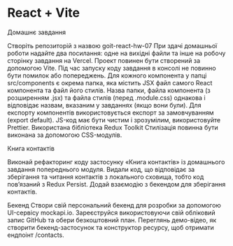 # React + Vite

Домашнє завдання

Створіть репозиторій з назвою goit-react-hw-07
При здачі домашньої роботи надайте два посилання: одне на вихідні файли та інше на робочу сторінку завдання на Vercel.
Проект повинен бути створений за допомогою Vite.
Під час запуску коду завдання в консолі не повинно бути помилок або попереджень.
Для кожного компонента у папці src/components є окрема папка, яка містить JSX файл самого React компонента та файл його стилів. Назва папки, файла компонента (з розширенням .jsx) та файла стилів (перед .module.css) однакова і відповідає назвам, вказаним у завданнях (якщо вони були).
Для експорту компонентів використовується експорт за замовчуванням (export default).
JS-код має бути чистим і зрозумілим, використовуйте Prettier.
Використана бібліотека Redux Toolkit
Стилізація повинна бути виконана за допомогою CSS-модулів.


Книга контактів

Виконай рефакторинг коду застосунку «Книга контактів» із домашнього завдання попереднього модуля.
Видали код, що відповідає за зберігання та читання контактів з локального сховища, тобто код пов’язаний з Redux Persist.
Додай взаємодію з бекендом для зберігання контактів.

Бекенд
Створи свій персональний бекенд для розробки за допомогою UI-сервісу mockapi.io. Зареєструйся використовуючи свій обліковий запис GitHub та обери безкоштовний план.
Переглянь демо-відео, як створити бекенд-застосунок та конструктор ресурсу, щоб отримати ендпоінт /contacts.